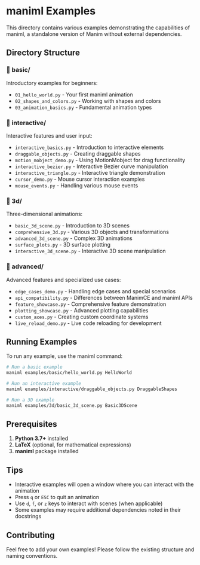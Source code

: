 # maniml Examples

This directory contains various examples demonstrating the capabilities of maniml, a standalone version of Manim without external dependencies.

## Directory Structure

### 📁 basic/
Introductory examples for beginners:
- `01_hello_world.py` - Your first maniml animation
- `02_shapes_and_colors.py` - Working with shapes and colors
- `03_animation_basics.py` - Fundamental animation types

### 📁 interactive/
Interactive features and user input:
- `interactive_basics.py` - Introduction to interactive elements
- `draggable_objects.py` - Creating draggable shapes
- `motion_mobject_demo.py` - Using MotionMobject for drag functionality
- `interactive_bezier.py` - Interactive Bezier curve manipulation
- `interactive_triangle.py` - Interactive triangle demonstration
- `cursor_demo.py` - Mouse cursor interaction examples
- `mouse_events.py` - Handling various mouse events

### 📁 3d/
Three-dimensional animations:
- `basic_3d_scene.py` - Introduction to 3D scenes
- `comprehensive_3d.py` - Various 3D objects and transformations
- `advanced_3d_scene.py` - Complex 3D animations
- `surface_plots.py` - 3D surface plotting
- `interactive_3d_scene.py` - Interactive 3D scene manipulation

### 📁 advanced/
Advanced features and specialized use cases:
- `edge_cases_demo.py` - Handling edge cases and special scenarios
- `api_compatibility.py` - Differences between ManimCE and maniml APIs
- `feature_showcase.py` - Comprehensive feature demonstration
- `plotting_showcase.py` - Advanced plotting capabilities
- `custom_axes.py` - Creating custom coordinate systems
- `live_reload_demo.py` - Live code reloading for development

## Running Examples

To run any example, use the maniml command:

```bash
# Run a basic example
maniml examples/basic/hello_world.py HelloWorld

# Run an interactive example
maniml examples/interactive/draggable_objects.py DraggableShapes

# Run a 3D example
maniml examples/3d/basic_3d_scene.py Basic3DScene
```

## Prerequisites

1. **Python 3.7+** installed
2. **LaTeX** (optional, for mathematical expressions)
3. **maniml** package installed

## Tips

- Interactive examples will open a window where you can interact with the animation
- Press `q` or `ESC` to quit an animation
- Use `d`, `f`, or `z` keys to interact with scenes (when applicable)
- Some examples may require additional dependencies noted in their docstrings

## Contributing

Feel free to add your own examples! Please follow the existing structure and naming conventions.